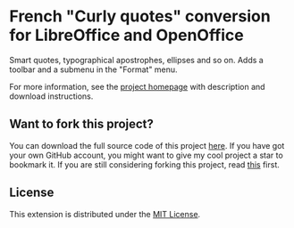 # French "Curly quotes" conversion for LibreOffice and OpenOffice

Smart quotes, typographical apostrophes, ellipses and so on. 
 Adds a toolbar and a submenu in the "Format" menu.

For more information, see the [project homepage](https://peter88213.github.io/curly-fr-FR) with description and download instructions.

## Want to fork this project?

You can download the full source code of this project [here](https://github.com/peter88213/curly-fr-FR/releases/latest). If you have got your own GitHub account, you might want to give my cool project a star to bookmark it. If you are still considering forking this project, read [this](https://ericgreer.info/post/judging-the-stupidity-of-github-projects/) first.


## License

This extension is distributed under the [MIT License](http://www.opensource.org/licenses/mit-license.php).

